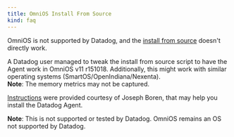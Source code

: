 ```yaml
---
title: OmniOS Install From Source
kind: faq
---
```


OmniOS is not supported by Datadog, and the [install from source][1] doesn't directly work.

A Datadog user managed to tweak the install from source script to have the Agent work in OmniOS v11 r151018. Additionally, this might work with similar operating systems (SmartOS/OpenIndiana/Nexenta).  
**Note**: The memory metrics may not be captured.

[Instructions][2] were provided courtesy of Joseph Boren, that may help you install the Datadog Agent.

**Note**: This is not supported or tested by Datadog. OmniOS remains an OS not supported by Datadog.

[1]: https://app.datadoghq.com/account/settings#agent/source
[2]: /resources/txt/omnis_os_instructions.txt
